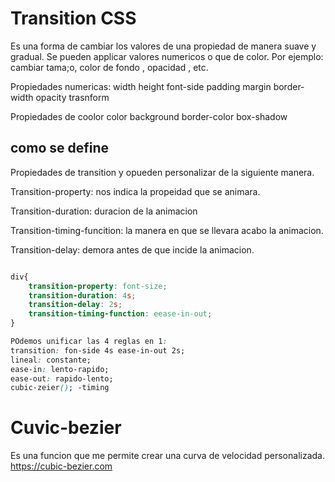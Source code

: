 # Transition CSS

Es una forma de cambiar los valores de una propiedad de manera suave y gradual. Se pueden applicar valores numericos o que de color.
Por ejemplo: cambiar tama;o, color de fondo , opacidad , etc.

Propiedades numericas:
width
height
font-side
padding
margin
border-width
opacity
trasnform

Propiedades de coolor
color
background
border-color
box-shadow

## como se define
Propiedades de transition y opueden personalizar de la siguiente manera.

Transition-property: nos indica la propeidad que se animara.

Transition-duration: duracion de la animacion

Transition-timing-funcition: la manera en que se llevara acabo la animacion.

Transition-delay: demora antes de que incide la animacion.

``` css

div{
    transition-property: font-size;
    transition-duration: 4s;
    transition-delay: 2s;
    transition-timing-function: eease-in-out;
}

POdemos unificar las 4 reglas en 1: 
transition: fon-side 4s ease-in-out 2s;
lineal: constante;
ease-in: lento-rapido;
ease-out: rapido-lento;
cubic-zeier(); -timing
```

# Cuvic-bezier
Es una funcion que me permite crear una curva de velocidad personalizada.
https://cubic-bezier.com